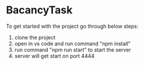 # BacancyTask

To get started with the project go through below steps:

1. clone the project
2. open in vs code and run command "npm install"
3. run command "npm run start" to start the server
4. server will get start on port 4444
